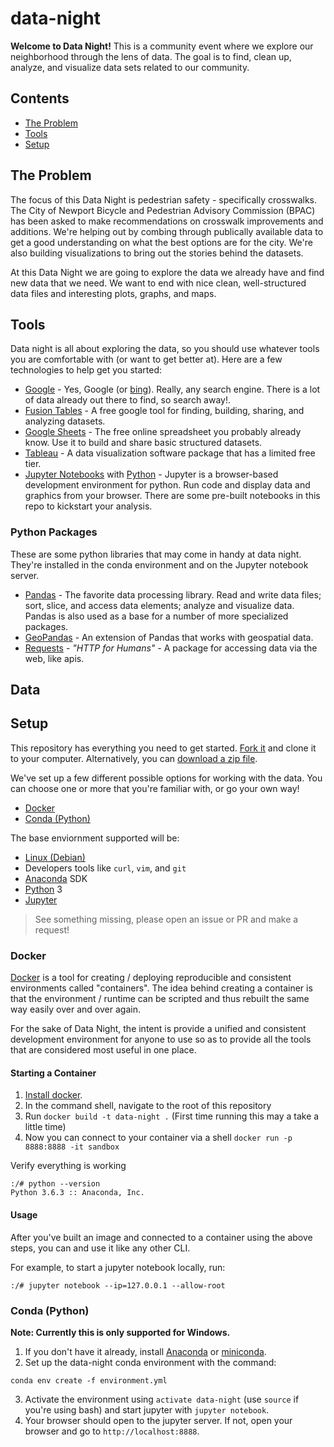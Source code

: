 # data-night
**Welcome to Data Night!**  This is a community event where we explore our neighborhood through the lens of data. The goal is to find, clean up, analyze, and visualize data sets related to our community.  

## Contents

* [The Problem](#the-problem)
* [Tools](#tools)
* [Setup](#setup)

## The Problem

The focus of this Data Night is pedestrian safety - specifically crosswalks.  The City of Newport Bicycle and Pedestrian Advisory Commission (BPAC) has been asked to make recommendations on crosswalk improvements and additions.  We're helping out by combing through publically available data to get a good understanding on what the best options are for the city.  We're also building visualizations to bring out the stories behind the datasets.  

At this Data Night we are going to explore the data we already have and find new data that we need.  We want to end with nice clean, well-structured data files and interesting plots, graphs, and maps.

## Tools

Data night is all about exploring the data, so you should use whatever tools you are comfortable with (or want to get better at).
Here are a few technologies to help get you started:
* [Google](https://www.google.com) - Yes, Google (or [bing](https://www.bing.com)). Really, any search engine. There is a lot of data already out there to find, so search away!.
* [Fusion Tables](https://support.google.com/fusiontables#topic=1652595) - A free google tool for finding, building, sharing, and analyzing datasets.
* [Google Sheets](https://support.google.com/docs?docs_site_home#topic=2811806) - The free online spreadsheet you probably already know. Use it to build and share basic structured datasets.
* [Tableau](https://public.tableau.com/en-us/s/) - A data visualization software package that has a limited free tier.
* [Jupyter Notebooks](http://jupyter.org/index.html) with [Python](https://www.python.org/) - Jupyter is a browser-based development environment for python.  Run code and display data and graphics from your browser. There are some pre-built notebooks in this repo to kickstart your analysis.

### Python Packages
These are some python libraries that may come in handy at data night.  They're installed in the conda environment and on the Jupyter notebook server.
* [Pandas](http://pandas.pydata.org/pandas-docs/stable/10min.html) - The favorite data processing library. Read and write data files; sort, slice, and access data elements; analyze and visualize data. Pandas is also used as a base for a number of more specialized packages.
* [GeoPandas](http://geopandas.org/) - An extension of Pandas that works with geospatial data.
* [Requests](http://docs.python-requests.org/en/master/) - *"HTTP for Humans"* - A package for accessing data via the web, like apis.

## Data




## Setup

This repository has everything you need to get started. [Fork it](https://help.github.com/articles/fork-a-repo/) and clone it to your computer.  Alternatively, you can [download a zip file](https://github.com/NewportDataProject/data-night/archive/master.zip).  

We've set up a few different possible options for working with the data.  You can choose one or more that you're familiar with, or go your own way!

* [Docker](#docker)
* [Conda (Python)](#conda-python)

The base enviornment supported will be:
- [Linux (Debian)](https://www.debian.org/)
- Developers tools like `curl`, `vim`, and `git`
- [Anaconda](https://www.anaconda.com/) SDK
- [Python](https://www.python.org/) 3
- [Jupyter](http://jupyter.org/)

> See something missing, please open an issue or PR and make a request!

### Docker
[Docker](https://www.docker.com) is a tool for creating / deploying reproducible and consistent environments called "containers".  The idea behind creating a container is that the
environment / runtime can be scripted and thus rebuilt the same way easily over and over again.  

For the sake of Data Night, the intent is provide a unified and consistent development environment for anyone to use so as to provide all the tools that are considered most useful in one place.


#### Starting a Container
1. [Install docker](https://www.docker.com/community-edition).
1. In the command shell, navigate to the root of this repository
1. Run `docker build -t data-night .`  (First time running this may a take a little time)
1. Now you can connect to your container via a shell `docker run -p 8888:8888 -it sandbox`

Verify everything is working
```shell
:/# python --version
Python 3.6.3 :: Anaconda, Inc.
```

#### Usage
After you've built an image and connected to a container using the above steps, you can and use it like any other CLI. 
 
For example, to start a jupyter notebook locally, run:
```shell
:/# jupyter notebook --ip=127.0.0.1 --allow-root
```


### Conda (Python)
**Note: Currently this is only supported for Windows.**

1. If you don't have it already, install [Anaconda](https://www.anaconda.com) or [miniconda](https://conda.io/miniconda.html).
1. Set up the data-night conda environment with the command:

  ```shell
  conda env create -f environment.yml
  ```
3. Activate the environment using `activate data-night` (use `source` if you're using bash) and start jupyter with `jupyter notebook`.
4. Your browser should open to the jupyter server.  If not, open your browser and go to `http://localhost:8888`.
